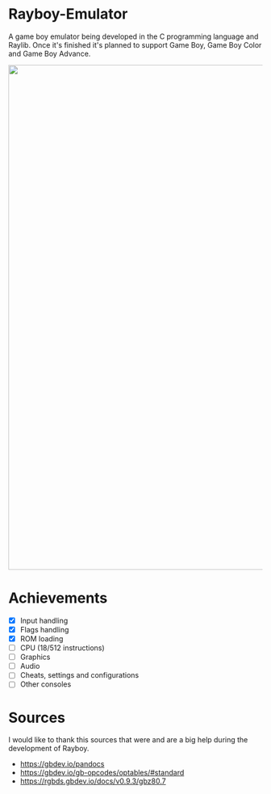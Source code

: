 # Rayboy-Emulator
A game boy emulator being developed in the C programming language and Raylib. Once it's finished it's planned to support Game Boy, Game Boy Color and Game Boy Advance.

<img src="https://github.com/user-attachments/assets/13f67c2a-4452-4f55-b4e5-52102cf1ca9f" width="1000"/>

# Achievements
- [x] Input handling
- [x] Flags handling
- [x] ROM loading
- [ ] CPU (18/512 instructions)
- [ ] Graphics
- [ ] Audio
- [ ] Cheats, settings and configurations
- [ ] Other consoles
# Sources
I would like to thank this sources that were and are a big help during the development of Rayboy.
- https://gbdev.io/pandocs
- https://gbdev.io/gb-opcodes/optables/#standard
- https://rgbds.gbdev.io/docs/v0.9.3/gbz80.7

